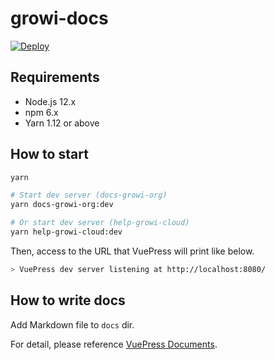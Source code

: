 # growi-docs

[![Deploy](https://github.com/growilabs/growi-docs/actions/workflows/deploy.yml/badge.svg)](https://github.com/growilabs/growi-docs/actions/workflows/deploy.yml)

## Requirements

- Node.js 12.x
- npm 6.x
- Yarn 1.12 or above

## How to start

``` bash
yarn

# Start dev server (docs-growi-org)
yarn docs-growi-org:dev

# Or start dev server (help-growi-cloud) 
yarn help-growi-cloud:dev
```

Then, access to the URL that VuePress will print like below.

``` bash
> VuePress dev server listening at http://localhost:8080/
```

## How to write docs

Add Markdown file to `docs` dir.

For detail, please reference [VuePress Documents](https://vuepress.vuejs.org/).

